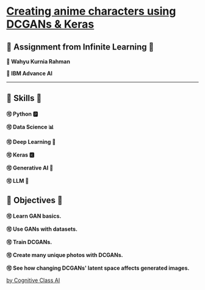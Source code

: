 # [Creating anime characters using DCGANs & Keras](https://cognitiveclass.ai/courses/course-v1:IBM+GPXX0XCEEN+v1)

## 🍥 Assignment from Infinite Learning 🍥
<p><strong>🍥 Wahyu Kurnia Rahman</strong></p>
<p><strong>🍥 IBM Advance AI</strong></p>

---

## 🌸 Skills 🌸
<p><strong> 🉑 Python 🅿️ </strong></p>
<p><strong> 🉑 Data Science 📊 </strong></p>
<p><strong> 🉑 Deep Learning 🧠 </strong></p>
<p><strong> 🉑 Keras 🅺 </strong></p>
<p><strong> 🉑 Generative AI 🤖 </strong></p>
<p><strong> 🉑 LLM 💬 </strong></p>

## 🌸 Objectives 🌸
<p><strong> 🉑 Learn GAN basics. </strong></p>
<p><strong> 🉑 Use GANs with datasets. </strong></p>
<p><strong> 🉑 Train DCGANs. </strong></p>
<p><strong> 🉑 Create many unique photos with DCGANs. </strong></p>
<p><strong> 🉑 See how changing DCGANs' latent space affects generated images. </strong></p>


[by Cognitive Class AI](https://cognitiveclass.ai/)

